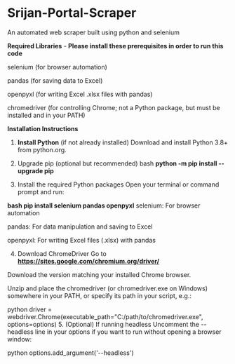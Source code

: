 # Srijan-Portal-Scraper
An automated web scraper built using python and selenium


**Required Libraries** - **Please install these prerequisites in order to run this code**


selenium (for browser automation)

pandas (for saving data to Excel)

openpyxl (for writing Excel .xlsx files with pandas)

chromedriver (for controlling Chrome; not a Python package, but must be installed and in your PATH)

**Installation Instructions**

1. **Install Python** (if not already installed)
Download and install Python 3.8+ from python.org.

2. Upgrade pip (optional but recommended)
bash
**python -m pip install --upgrade pip**
3. Install the required Python packages
Open your terminal or command prompt and run:

**bash
pip install selenium pandas openpyxl**
selenium: For browser automation

pandas: For data manipulation and saving to Excel

openpyxl: For writing Excel files (.xlsx) with pandas

4. Download ChromeDriver
Go to **https://sites.google.com/chromium.org/driver/**

Download the version matching your installed Chrome browser.

Unzip and place the chromedriver (or chromedriver.exe on Windows) somewhere in your PATH, or specify its path in your script, e.g.:

python
driver = webdriver.Chrome(executable_path="C:/path/to/chromedriver.exe", options=options)
5. (Optional) If running headless
Uncomment the --headless line in your options if you want to run without opening a browser window:

python
options.add_argument('--headless')
